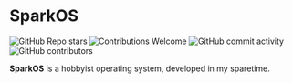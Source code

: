 # SparkOS

![GitHub Repo stars](https://img.shields.io/github/stars/waetrmelon/SparkOS?style=social)
![Contributions Welcome](https://img.shields.io/badge/contributions-welcome-brightgreen.svg?style=flat)
![GitHub commit activity](https://img.shields.io/github/commit-activity/m/waetrmelon/SparkOS)
![GitHub contributors](https://img.shields.io/github/contributors/waetrmelon/SparkOS)

**SparkOS** is a hobbyist operating system, developed in my sparetime.
